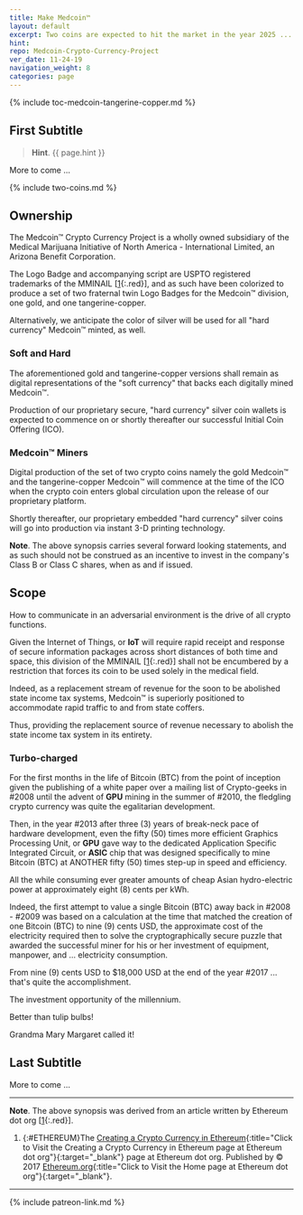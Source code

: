 ```yaml
---
title: Make Medcoin™
layout: default
excerpt: Two coins are expected to hit the market in the year 2025 ...
hint: 
repo: Medcoin-Crypto-Currency-Project
ver_date: 11-24-19
navigation_weight: 8
categories: page
---
```

{% include toc-medcoin-tangerine-copper.md %}

## First Subtitle

> **Hint**. {{ page.hint }}

More to come ...

{% include two-coins.md %}

## Ownership

The Medcoin™ Crypto Currency Project is a wholly owned subsidiary of the Medical Marijuana Initiative of North America - International Limited, an Arizona Benefit Corporation.

The Logo Badge and accompanying script are USPTO registered trademarks of the MMINAIL [[1](#MMINAIL){:.red}], and as such have been colorized to produce a set of two fraternal twin Logo Badges for the Medcoin™ division, one gold, and one tangerine-copper.

Alternatively, we anticipate the color of silver will be used for all "hard currency" Medcoin™ minted, as well.

### Soft and Hard

The aforementioned gold and tangerine-copper versions shall remain as digital representations of the "soft currency" that backs each digitally mined Medcoin™.

Production of our proprietary secure, "hard currency" silver coin wallets is expected to commence on or shortly thereafter our successful Initial Coin Offering (ICO).

### Medcoin™ Miners

Digital production of the set of two crypto coins namely the gold Medcoin™ and the tangerine-copper Medcoin™ will commence at the time of the ICO when the crypto coin enters global circulation upon the release of our proprietary platform.

Shortly thereafter, our proprietary embedded "hard currency" silver coins will go into production via instant 3-D printing technology.

**Note**. The above synopsis carries several forward looking statements, and as such should not be construed as an incentive to invest in the company's Class B or Class C shares, when as and if issued.

## Scope

How to communicate in an adversarial environment is the drive of all crypto functions.

Given the Internet of Things, or **IoT** will require rapid receipt and response of secure information packages across short distances of both time and space, this division of the MMINAIL [[1](#MMINAIL){:.red}] shall not be encumbered by a restriction that forces its coin to be used solely in the medical field.

Indeed, as a replacement stream of revenue for the soon to be abolished state income tax systems, Medcoin™ is superiorly positioned to accommodate rapid traffic to and from state coffers.

Thus, providing the replacement source of revenue necessary to abolish the state income tax system in its entirety.

### Turbo-charged

For the first months in the life of Bitcoin (BTC) from the point of inception given the publishing of a white paper over a mailing list of Crypto-geeks in #2008 until the advent of **GPU** mining in the summer of #2010, the fledgling crypto currency was quite the egalitarian development.

Then, in the year #2013 after three (3) years of break-neck pace of hardware development, even the fifty (50) times more efficient Graphics Processing Unit, or **GPU** gave way to the dedicated Application Specific Integrated Circuit, or **ASIC** chip that was designed specifically to mine Bitcoin (BTC) at ANOTHER fifty (50) times step-up in speed and efficiency.

All the while consuming ever greater amounts of cheap Asian hydro-electric power at approximately eight (8) cents per kWh.

Indeed, the first attempt to value a single Bitcoin (BTC) away back in #2008 - #2009 was based on a calculation at the time that matched the creation of one Bitcoin (BTC) to nine (9) cents USD, the approximate cost of the electricity required then to solve the cryptographically secure puzzle that awarded the successful miner for his or her investment of equipment, manpower, and ... electricity consumption.

From nine (9) cents USD to $18,000 USD at the end of the year #2017 ... that's quite the accomplishment.

The investment opportunity of the millennium.

Better than tulip bulbs!

Grandma Mary Margaret called it!

## Last Subtitle

More to come ...

***

**Note**. The above synopsis was derived from an article written by Ethereum dot org [[1](#ETHEREUM){:.red}].

1. {:#ETHEREUM}The [Creating a Crypto Currency in Ethereum](https://www.ethereum.org/token){:title="Click to Visit the Creating a Crypto Currency in Ethereum page at Ethereum dot org"}{:target="_blank"} page at Ethereum dot org. Published by © 2017 [Ethereum.org](https://www.ethereum.org){:title="Click to Visit the Home page at Ethereum dot org"}{:target="_blank"}.

***

{% include patreon-link.md %}
